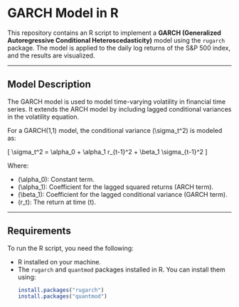 # GARCH Model in R

This repository contains an R script to implement a **GARCH (Generalized Autoregressive Conditional Heteroscedasticity)** model using the `rugarch` package. The model is applied to the daily log returns of the S&P 500 index, and the results are visualized.

---

## Model Description

The GARCH model is used to model time-varying volatility in financial time series. It extends the ARCH model by including lagged conditional variances in the volatility equation.

For a GARCH(1,1) model, the conditional variance \(\sigma_t^2\) is modeled as:

\[
\sigma_t^2 = \alpha_0 + \alpha_1 r_{t-1}^2 + \beta_1 \sigma_{t-1}^2
\]

Where:
- \(\alpha_0\): Constant term.
- \(\alpha_1\): Coefficient for the lagged squared returns (ARCH term).
- \(\beta_1\): Coefficient for the lagged conditional variance (GARCH term).
- \(r_t\): The return at time \(t\).

---

## Requirements

To run the R script, you need the following:
- R installed on your machine.
- The `rugarch` and `quantmod` packages installed in R. You can install them using:
  ```R
  install.packages("rugarch")
  install.packages("quantmod")